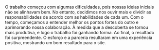 O trabalho começou com algumas dificuldades, pois nossas ideias iniciais não se alinhavam bem. No entanto, decidimos nos ouvir mais e dividir as responsabilidades de acordo com as habilidades de cada um. Com o tempo, começamos a entender melhor os pontos fortes do outro e aprimorando nossa colaboração. À medida que a descoberta se tornou mais produtiva, e logo o trabalho foi ganhando forma. Ao final, o resultado foi surpreendente. O esforço e a parceria resultaram em uma experiência positiva, mostrando um bom resultado para o site.
